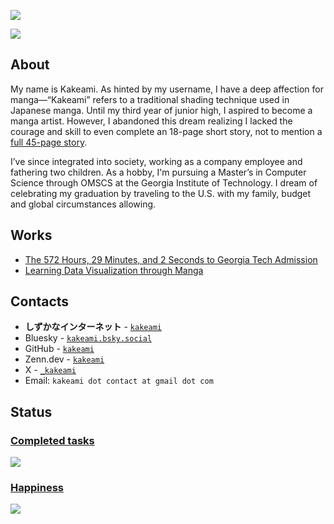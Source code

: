 ![](https://komarev.com/ghpvc/?username=kakeami&color=orange)

![](image/making.gif)

## About

My name is Kakeami.
As hinted by my username, I have a deep affection for manga—“Kakeami” refers to a traditional shading technique used in Japanese manga.
Until my third year of junior high, I aspired to become a manga artist.
However, I abandoned this dream realizing I lacked the courage and skill to even complete an 18-page short story, not to mention a [full 45-page story](https://shonenjumpplus.com/episode/3269754496401369355).

I’ve since integrated into society, working as a company employee and fathering two children.
As a hobby, I'm pursuing a Master’s in Computer Science through OMSCS at the Georgia Institute of Technology.
I dream of celebrating my graduation by traveling to the U.S. with my family, budget and global circumstances allowing.

## Works

- [The 572 Hours, 29 Minutes, and 2 Seconds to Georgia Tech Admission](https://kakeami.github.io/road-to-gatech/)
- [Learning Data Visualization through Manga](https://kakeami.github.io/viz-madb/index.html)

## Contacts

- **しずかなインターネット** - [`kakeami`](https://sizu.me/kakeami)
- Bluesky - [`kakeami.bsky.social`](https://bsky.app/profile/kakeami.bsky.social)
- GitHub - [`kakeami`](https://github.com/kakeami)
- Zenn.dev - [`kakeami`](https://zenn.dev/kakeami)
- X - [`_kakeami`](https://twitter.com/_kakeami)
- Email: `kakeami dot contact at gmail dot com`

## Status

### [Completed tasks](https://pixe.la/v1/users/kakeami/graphs/todoist-graph.html)

![](https://pixe.la/v1/users/kakeami/graphs/todoist-graph)

### [Happiness](https://pixe.la/v1/users/kakeami/graphs/happiness-graph.html)

![](https://pixe.la/v1/users/kakeami/graphs/happiness-graph)
